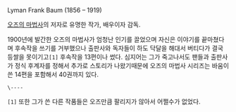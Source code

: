 Lyman Frank Baum (1856 – 1919)  

[오즈의 마법사](%EC%98%A4%EC%A6%88%EC%9D%98%20%EB%A7%88%EB%B2%95%EC%82%AC.md)의
저자로 유명한 작가, 배우이자 감독.

1900년에 발간한 오즈의 마법사가 엄청난 인기를 끌었으며 자신은 이야기를 끝마쳤다며 후속작을 쓰기를 거부했으나 출판사와 독자들이 하도
닥달을 해대서 버티다가 결국 등쌀을 못이기고`[1]` 후속작을 13편이나 썼다. 심지어는 그가 죽고나서도 팬들과 출판사가 정식 후계자를
정해서 추가로 스토리가 나왔기때문에 오즈의 마법사 시리즈는 바움이 쓴 14편을 포함해서 40권까지 있다.

`\----`

`[1]` 또한 그가 쓴 다른 작품들은 오즈만큼 팔리지가 않아서 어쩔수가 없었다.

